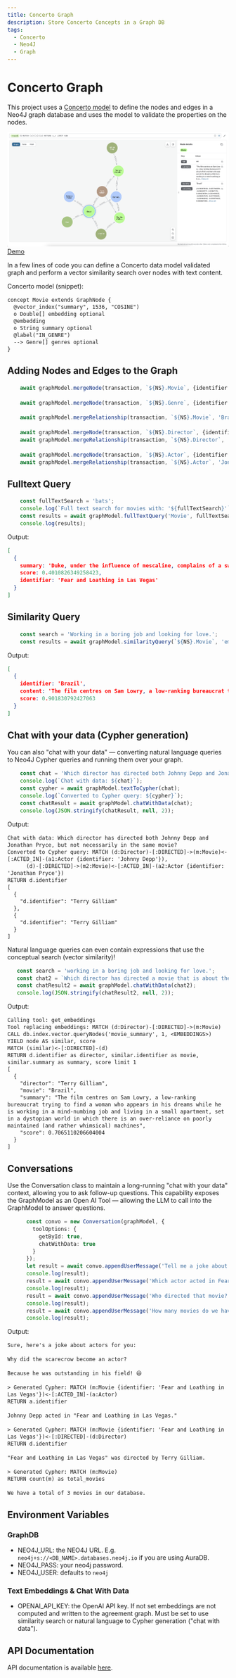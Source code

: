 ```yaml
---
title: Concerto Graph
description: Store Concerto Concepts in a Graph DB
tags:
  - Concerto
  - Neo4J
  - Graph
---
```


# Concerto Graph

This project uses a [Concerto model](https://concerto.accordproject.org) to define the nodes and edges in a Neo4J graph database and uses the model to validate the properties on the nodes.

![demo](demo.png)
[Demo](src/demo/index.ts)

In a few lines of code you can define a Concerto data model validated graph and perform a vector similarity search over
nodes with text content.

Concerto model (snippet):

```
concept Movie extends GraphNode {
  @vector_index("summary", 1536, "COSINE")
  o Double[] embedding optional
  @embedding
  o String summary optional
  @label("IN_GENRE")
  --> Genre[] genres optional
}
```

## Adding Nodes and Edges to the Graph

```typescript
    await graphModel.mergeNode(transaction, `${NS}.Movie`, {identifier: 'Brazil', summary: 'The film centres on Sam Lowry, a low-ranking bureaucrat trying to find a woman who appears in his dreams while he is working in a mind-numbing job and living in a small apartment, set in a dystopian world in which there is an over-reliance on poorly maintained (and rather whimsical) machines'} );
    
    await graphModel.mergeNode(transaction, `${NS}.Genre`, {identifier: 'Comedy'} );
    
    await graphModel.mergeRelationship(transaction, `${NS}.Movie`, 'Brazil', `${NS}.Genre`, 'Comedy', 'genres' );
    
    await graphModel.mergeNode(transaction, `${NS}.Director`, {identifier: 'Terry Gilliam'} );
    await graphModel.mergeRelationship(transaction, `${NS}.Director`, 'Terry Gilliam', `${NS}.Movie`, 'Brazil', 'directed' );
    
    await graphModel.mergeNode(transaction, `${NS}.Actor`, {identifier: 'Jonathan Pryce'} );
    await graphModel.mergeRelationship(transaction, `${NS}.Actor`, 'Jonathan Pryce', `${NS}.Movie`, 'Brazil', 'actedIn' );    
```

## Fulltext Query

```typescript
    const fullTextSearch = 'bats';
    console.log(`Full text search for movies with: '${fullTextSearch}'`);
    const results = await graphModel.fullTextQuery('Movie', fullTextSearch, 2);
    console.log(results);  
```

Output:

```json
[
  {
    summary: 'Duke, under the influence of mescaline, complains of a swarm of giant bats, and inventories their drug stash. They pick up a young hitchhiker and explain their mission: Duke has been assigned by a magazine to cover the Mint 400 motorcycle race in Las Vegas. They bought excessive drugs for the trip, and rented a red Chevrolet Impala convertible.',
    score: 0.4010826349258423,
    identifier: 'Fear and Loathing in Las Vegas'
  }
]
```

## Similarity Query

```typescript
    const search = 'Working in a boring job and looking for love.';
    const results = await graphModel.similarityQuery(`${NS}.Movie`, 'embedding', search, 3);
```

Output:

```json
[
  {
    identifier: 'Brazil',
    content: 'The film centres on Sam Lowry, a low-ranking bureaucrat trying to find a woman who appears in his dreams while he is working in a mind-numbing job and living in a small apartment, set in a dystopian world in which there is an over-reliance on poorly maintained (and rather whimsical) machines',
    score: 0.901830792427063
  }
]
```

## Chat with your data (Cypher generation)

You can also "chat with your data" — converting natural language queries to Neo4J Cypher
queries and running them over your graph.

```typescript
    const chat = 'Which director has directed both Johnny Depp and Jonathan Pryce, but not necessarily in the same movie?';
    console.log(`Chat with data: ${chat}`);
    const cypher = await graphModel.textToCypher(chat);
    console.log(`Converted to Cypher query: ${cypher}`);    
    const chatResult = await graphModel.chatWithData(chat);
    console.log(JSON.stringify(chatResult, null, 2));
```

Output:

```
Chat with data: Which director has directed both Johnny Depp and Jonathan Pryce, but not necessarily in the same movie?
Converted to Cypher query: MATCH (d:Director)-[:DIRECTED]->(m:Movie)<-[:ACTED_IN]-(a1:Actor {identifier: 'Johnny Depp'}),
      (d)-[:DIRECTED]->(m2:Movie)<-[:ACTED_IN]-(a2:Actor {identifier: 'Jonathan Pryce'})
RETURN d.identifier
[
  {
    "d.identifier": "Terry Gilliam"
  },
  {
    "d.identifier": "Terry Gilliam"
  }
]
```
 
 Natural language queries can even contain expressions that use the conceptual search (vector similarity)!

 ```typescript
    const search = 'working in a boring job and looking for love.';
    const chat2 = `Which director has directed a movie that is about the concepts of ${search}? Return a single movie.`;
    const chatResult2 = await graphModel.chatWithData(chat2);
    console.log(JSON.stringify(chatResult2, null, 2));
```

Output:

```
Calling tool: get_embeddings
Tool replacing embeddings: MATCH (d:Director)-[:DIRECTED]->(m:Movie)
CALL db.index.vector.queryNodes('movie_summary', 1, <EMBEDDINGS>)
YIELD node AS similar, score
MATCH (similar)<-[:DIRECTED]-(d)
RETURN d.identifier as director, similar.identifier as movie, similar.summary as summary, score limit 1
[
  {
    "director": "Terry Gilliam",
    "movie": "Brazil",
    "summary": "The film centres on Sam Lowry, a low-ranking bureaucrat trying to find a woman who appears in his dreams while he is working in a mind-numbing job and living in a small apartment, set in a dystopian world in which there is an over-reliance on poorly maintained (and rather whimsical) machines",
    "score": 0.7065110206604004
  }
]
```

## Conversations

Use the Conversation class to maintain a long-running "chat with your data" context, allowing
you to ask follow-up questions. This capability exposes the GraphModel as an Open AI Tool —
allowing the LLM to call into the GraphModel to answer questions.

```typescript
      const convo = new Conversation(graphModel, {
        toolOptions: {
          getById: true,
          chatWithData: true
        }
      });      
      let result = await convo.appendUserMessage('Tell me a joke about actors');
      console.log(result);
      result = await convo.appendUserMessage('Which actor acted in Fear and Loathing in Las Vegas?');
      console.log(result);
      result = await convo.appendUserMessage('Who directed that movie?');
      console.log(result);
      result = await convo.appendUserMessage('How many movies do we have?');
      console.log(result);
```

Output:

```
Sure, here's a joke about actors for you:

Why did the scarecrow become an actor?

Because he was outstanding in his field! 😄

> Generated Cypher: MATCH (m:Movie {identifier: 'Fear and Loathing in Las Vegas'})<-[:ACTED_IN]-(a:Actor)
RETURN a.identifier

Johnny Depp acted in "Fear and Loathing in Las Vegas."

> Generated Cypher: MATCH (m:Movie {identifier: 'Fear and Loathing in Las Vegas'})<-[:DIRECTED]-(d:Director)
RETURN d.identifier

"Fear and Loathing in Las Vegas" was directed by Terry Gilliam.

> Generated Cypher: MATCH (m:Movie)
RETURN count(m) as total_movies

We have a total of 3 movies in our database.
```

## Environment Variables

### GraphDB

- NEO4J_URL: the NEO4J URL. E.g. `neo4j+s://<DB_NAME>.databases.neo4j.io` if you are using AuraDB.
- NEO4J_PASS: your neo4j password.
- NEO4J_USER: <optional> defaults to `neo4j`

### Text Embeddings & Chat With Data
- OPENAI_API_KEY: <optional> the OpenAI API key. If not set embeddings are not computed and written to the agreement graph. Must be set to use similarity search or natural language to Cypher generation ("chat with data").

## API Documentation

API documentation is available [here](./docs/README.md).